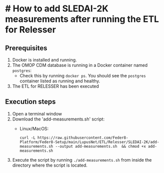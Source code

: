 # # How to add SLEDAI-2K measurements after running the ETL for Relesser

## Prerequisites
1. Docker is installed and running.
2. The OMOP CDM database is running in a Docker container named `postgres`:
   * Check this by running `docker ps`. You should see the `postgres` container listed as running and healthy.
4. The ETL for RELESSER has been executed 

## Execution steps
1. Open a terminal window 
2. Download the 'add-measurements.sh' script:
   * Linux/MacOS: 
   
      `curl -L https://raw.githubusercontent.com/Feder8-Platform/Feder8-Setup/main/LupusNet/ETL/Relesser/SLEDAI-2K/add-measurements.sh --output add-measurements.sh  && chmod +x add-measurements.sh`
3. Execute the script by running `./add-measurements.sh` from inside the directory where the script is located.
